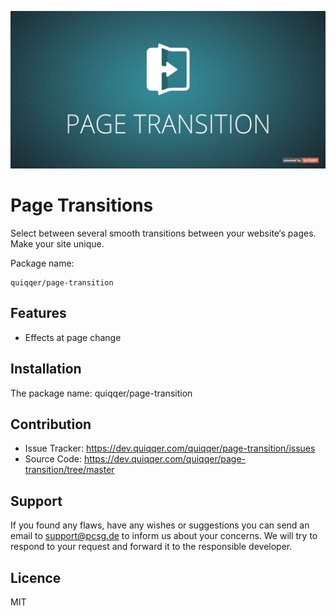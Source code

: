 ![QUIQQER Page Transition](bin/img/Readme.jpg)

Page Transitions
========

Select between several smooth transitions between your website‘s pages. 
Make your site unique.

Package name:

    quiqqer/page-transition


Features
--------

- Effects at page change


Installation
------------

The package name: quiqqer/page-transition


Contribution
----------

- Issue Tracker: https://dev.quiqqer.com/quiqqer/page-transition/issues
- Source Code: https://dev.quiqqer.com/quiqqer/page-transition/tree/master 


Support
-------

If you found any flaws, have any wishes or suggestions you can send an email
to [support@pcsg.de](mailto:support@pcsg.de) to inform us about your concerns. 
We will try to respond to your request and forward it to the responsible developer.


Licence
-------

MIT
